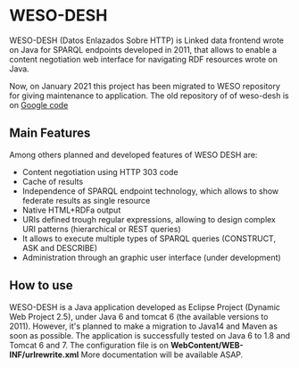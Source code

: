 # WESO-DESH

WESO-DESH (Datos Enlazados Sobre HTTP) is Linked data frontend  wrote on Java for SPARQL endpoints developed in 2011, that allows to enable a content negotiation web interface for navigating RDF resources wrote on Java.

Now, on January 2021 this project has been migrated to WESO repository for giving maintenance to application. The old repository of of weso-desh is on <a href="https://code.google.com/archive/p/weso-desh/">Google code</a>

## Main Features
Among others planned and developed features of WESO DESH are:

 - Content negotiation using HTTP 303 code 
 - Cache of results 
 - Independence of SPARQL endpoint technology, which allows to show federate results as single resource
 - Native HTML+RDFa output 
 - URIs defined trough regular expressions, allowing to design complex URI patterns (hierarchical or REST queries)
 - It allows to execute multiple types of SPARQL queries (CONSTRUCT, ASK and
   DESCRIBE) 
 - Administration through an graphic user interface (under development)

## How to use
WESO-DESH is a Java application developed as Eclipse Project (Dynamic Web Project 2.5), under Java 6 and tomcat 6 (the available versions to 2011). However, it's planned to make a migration to Java14 and Maven as soon as possible. The application is successfully tested on Java 6 to 1.8 and Tomcat 6 and 7.
The configuration file is on **WebContent/WEB-INF/urlrewrite.xml**
More documentation will be available ASAP.
